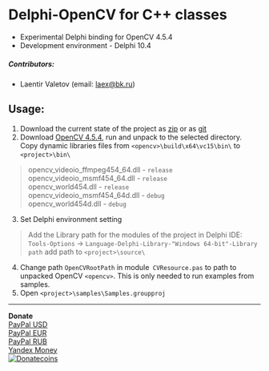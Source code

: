 # Delphi-OpenCV for C++ classes
* Experimental Delphi binding for OpenCV 4.5.4
* Development environment - Delphi 10.4
##### Contributors:
+ Laentir Valetov (email: laex@bk.ru)
## Usage:
1. Download the current state of the project as [zip][1] or as [git][2]
2. Download [OpenCV 4.5.4][3], run and unpack to the selected directory.
Copy dynamic libraries files from `<opencv>\build\x64\vc15\bin\` to `<project>\bin\`
> opencv_videoio_ffmpeg454_64.dll - `release`<br>
> opencv_videoio_msmf454_64.dll   - `release`<br>
> opencv_world454.dll             - `release`<br>
> opencv_videoio_msmf454_64d.dll  - `debug`<br>
> opencv_world454d.dll            - `debug`<br>
3. Set Delphi environment setting
> Add the Library path for the modules of the project in Delphi IDE:<br>
`Tools-Options` -> `Language-Delphi-Library-"Windows 64-bit"-Library path` add path to `<project>\source\`
4. Change path `OpenCVRootPath` in module` CVResource.pas` to path to unpacked OpenCV `<opencv>`. This is only needed to run examples from samples.
5. Open `<project>\samples\Samples.groupproj`
---------------------------
**Donate**<br>
[PayPal USD](https://www.paypal.com/cgi-bin/webscr?cmd=_s-xclick&hosted_button_id=5Z5JQ7C9JCJQN)<br>
[PayPal EUR](https://www.paypal.com/cgi-bin/webscr?cmd=_s-xclick&hosted_button_id=WQYST8J8PR4K2)<br>
[PayPal RUB](https://www.paypal.com/cgi-bin/webscr?cmd=_s-xclick&hosted_button_id=XN8D6TJMSXPFL)<br>
[Yandex Money](https://money.yandex.ru/to/410011600173245)<br>
[![Donatecoins](http://donatecoins.org/btc/3MTXVtRgQnA22EtBxP97Nws6GS8autp38s.svg)](http://donatecoins.org/btc/3MTXVtRgQnA22EtBxP97Nws6GS8autp38s)

[1]: https://github.com/Laex/Delphi-OpenCV-Class/archive/refs/heads/main.zip
[2]: https://github.com/Laex/Delphi-OpenCV-Class.git
[3]: https://github.com/opencv/opencv/releases/download/4.5.4/opencv-4.5.4-vc14_vc15.exe